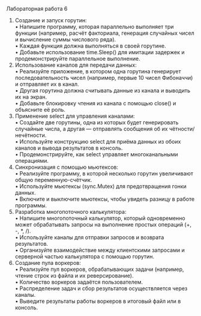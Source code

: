 Лабораторная работа 6

1.	Создание и запуск горутин:  
      •	Напишите программу, которая параллельно выполняет три функции (например, расчёт факториала, генерация случайных чисел и вычисление суммы числового ряда).  
      •	Каждая функция должна выполняться в своей горутине.  
      •	Добавьте использование time.Sleep() для имитации задержек и продемонстрируйте параллельное выполнение.  
2.	Использование каналов для передачи данных:  
      •	Реализуйте приложение, в котором одна горутина генерирует последовательность чисел (например, первые 10 чисел Фибоначчи) и отправляет их в канал.  
      •	Другая горутина должна считывать данные из канала и выводить их на экран.  
      •	Добавьте блокировку чтения из канала с помощью close() и объясните её роль.  
3.	Применение select для управления каналами:  
      •	Создайте две горутины, одна из которых будет генерировать случайные числа, а другая — отправлять сообщения об их чётности/нечётности.  
      •	Используйте конструкцию select для приёма данных из обоих каналов и вывода результатов в консоль.  
      •	Продемонстрируйте, как select управляет многоканальными операциями.  
4.	Синхронизация с помощью мьютексов:  
      •	Реализуйте программу, в которой несколько горутин увеличивают общую переменную-счётчик.  
      •	Используйте мьютексы (sync.Mutex) для предотвращения гонки данных.  
      •	Включите и выключите мьютексы, чтобы увидеть разницу в работе программы.  
5.	Разработка многопоточного калькулятора:  
      •	Напишите многопоточный калькулятор, который одновременно может обрабатывать запросы на выполнение простых операций (+, -, *, /).  
      •	Используйте каналы для отправки запросов и возврата результатов.  
      •	Организуйте взаимодействие между клиентскими запросами и серверной частью калькулятора с помощью горутин.  
6.	Создание пула воркеров:  
      •	Реализуйте пул воркеров, обрабатывающих задачи (например, чтение строк из файла и их реверсирование).  
      •	Количество воркеров задаётся пользователем.  
      •	Распределение задач и сбор результатов осуществляется через каналы.  
      •	Выведите результаты работы воркеров в итоговый файл или в консоль.  